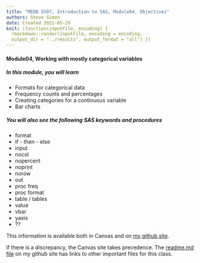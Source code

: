 ```yaml
---
title: "MEDB 5507, Introduction to SAS, Module04, Objectives"
authors: Steve Simon
date: Created 2021-05-29
knit: (function(inputFile, encoding) {
  rmarkdown::render(inputFile, encoding = encoding,
  output_dir = "../results", output_format = "all") }) 
---
```


#### Module04, Working with mostly categorical variables

##### In this module, you will learn

+ Formats for categorical data
+ Frequency counts and percentages
+ Creating categories for a continuous variable
+ Bar charts

##### You will also see the following SAS keywords and procedures

+ format
+ if - then - else
+ input
+ nocol
+ nopercent
+ noprint
+ norow
+ out
+ proc freq
+ proc format
+ table / tables
+ value
+ vbar
+ yaxis
+ ??

<!---my git--->
This information is available both in Canvas and on [my github site][thisf].

If there is a discrepancy, the Canvas site takes precedence. The [readme.md file][mygit] on my github site has links to other important files for this class.

[thisf]: https://github.com/pmean/introduction-to-sas/blob/master/modules/5507-04-objectives.md
[mygit]: https://github.com/pmean/introduction-to-sas/blob/master/README.md
<!---my git--->

